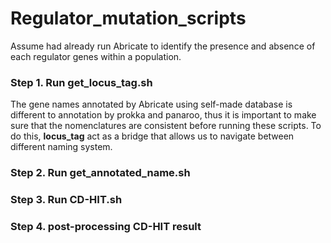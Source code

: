 # Regulator_mutation_scripts
Assume had already run Abricate to identify the presence and absence of each regulator genes within a population.

### Step 1. Run get_locus_tag.sh
The gene names annotated by Abricate using self-made database is different to annotation by prokka and panaroo, thus it is important to make sure that the nomenclatures are consistent before running these scripts.
To do this, **locus_tag** act as a bridge that allows us to navigate between different naming system. 

### Step 2. Run get_annotated_name.sh




### Step 3. Run CD-HIT.sh



### Step 4. post-processing CD-HIT result
